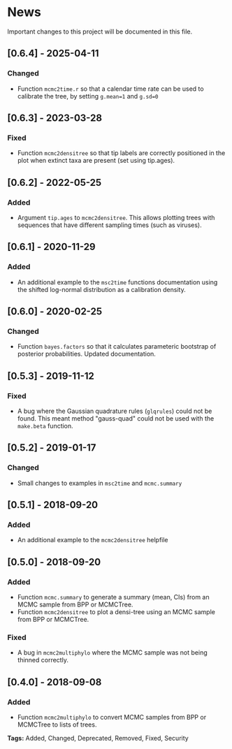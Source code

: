 # News
Important changes to this project will be documented in this file.

## [0.6.4] - 2025-04-11
### Changed
- Function `mcmc2time.r` so that a calendar time rate can be used to calibrate
the tree, by setting `g.mean=1` and `g.sd=0`

## [0.6.3] - 2023-03-28
### Fixed
- Function `mcmc2densitree` so that tip labels are correctly positioned in the
plot when extinct taxa are present (set using tip.ages).

## [0.6.2] - 2022-05-25
### Added
- Argument `tip.ages` to `mcmc2densitree`. This allows plotting trees with 
sequences that have different sampling times (such as viruses).

## [0.6.1] - 2020-11-29
### Added
- An additional example to the `msc2time` functions documentation using the
shifted log-normal distribution as a calibration density.

## [0.6.0] - 2020-02-25
### Changed
- Function `bayes.factors` so that it calculates parameteric bootstrap of
posterior probabilities. Updated documentation.

## [0.5.3] - 2019-11-12
### Fixed
- A bug where the Gaussian quadrature rules (`glqrules`) could not be found.
This meant method "gauss-quad" could not be used with the `make.beta` function.

## [0.5.2] - 2019-01-17
### Changed
- Small changes to examples in `msc2time` and `mcmc.summary`

## [0.5.1] - 2018-09-20
### Added
- An additional example to the `mcmc2densitree` helpfile

## [0.5.0] - 2018-09-20
### Added
- Function `mcmc.summary` to generate a summary (mean, CIs) from an MCMC sample
from BPP or MCMCTree.
- Function `mcmc2densitree` to plot a densi-tree using an MCMC sample from BPP
or MCMCTree.

### Fixed
- A bug in `mcmc2multiphylo` where the MCMC sample was not being thinned
correctly.

## [0.4.0] - 2018-09-08
### Added
- Function `mcmc2multiphylo` to convert MCMC samples from BPP or MCMCTree to
lists of trees.

**Tags:** Added, Changed, Deprecated, Removed, Fixed, Security

